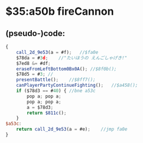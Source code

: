 ﻿
# $35:a50b fireCannon

<summary></summary>

## (pseudo-)code:
```js
{
	call_2d_9e53(a = #f);	//$fa0e
	$78da = #3d;	//"たいほうの えんごしゃげき!"
	$7ed8 &= #df;
	eraseFromLeftBottom0Bx0A();	//$8f0b();
	$78d5 = #3;	//
	presentBattle();	//$8ff7();
	canPlayerPartyContinueFighting();	//$a458();
	if ($78d3 == #40) { //bne a53c
		pop a; pop a;
		pop a; pop a;
		a = $78d3;
		return $811c();
	}
$a53c:
	return call_2d_9e53(a = #e);	//jmp fa0e
}
```



